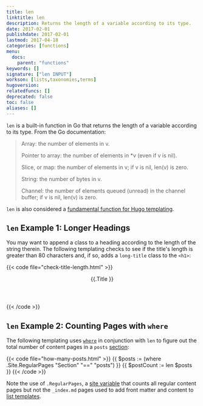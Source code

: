 ```yaml
---
title: len
linktitle: len
description: Returns the length of a variable according to its type.
date: 2017-02-01
publishdate: 2017-02-01
lastmod: 2017-04-18
categories: [functions]
menu:
  docs:
    parent: "functions"
keywords: []
signature: ["len INPUT"]
workson: [lists,taxonomies,terms]
hugoversion:
relatedfuncs: []
deprecated: false
toc: false
aliases: []
---
```


`len` is a built-in function in Go that returns the length of a variable according to its type. From the Go documentation:

> Array: the number of elements in v.
>
> Pointer to array: the number of elements in *v (even if v is nil).
>
> Slice, or map: the number of elements in v; if v is nil, len(v) is zero.
>
> String: the number of bytes in v.
>
> Channel: the number of elements queued (unread) in the channel buffer; if v is nil, len(v) is zero.

`len` is also considered a [fundamental function for Hugo templating].

## `len` Example 1: Longer Headings

You may want to append a class to a heading according to the length of the string therein. The following templating checks to see if the title's length is greater than 80 characters and, if so, adds a `long-title` class to the `<h1>`:

{{< code file="check-title-length.html" >}}
<header>
    <h1{{ if gt (len .Title) 80 }} class="long-title"{{ end }}>{{.Title }}</h1>
</header>
{{< /code >}}

## `len` Example 2: Counting Pages with `where`

The following templating uses [`where`] in conjunction with `len` to
figure out the total number of content pages in a `posts` [section]:

{{< code file="how-many-posts.html" >}}
{{ $posts := (where .Site.RegularPages "Section" "==" "posts") }}
{{ $postCount := len $posts }}
{{< /code >}}

Note the use of `.RegularPages`, a [site variable] that counts all regular content pages but not the `_index.md` pages used to add front matter and content to [list templates].


[fundamental function for Hugo templating]: /templates/introduction/
[list templates]: /templates/lists/
[section]: /content-management/sections/
[site variable]: /variables/site/
[`where`]: /functions/where/
